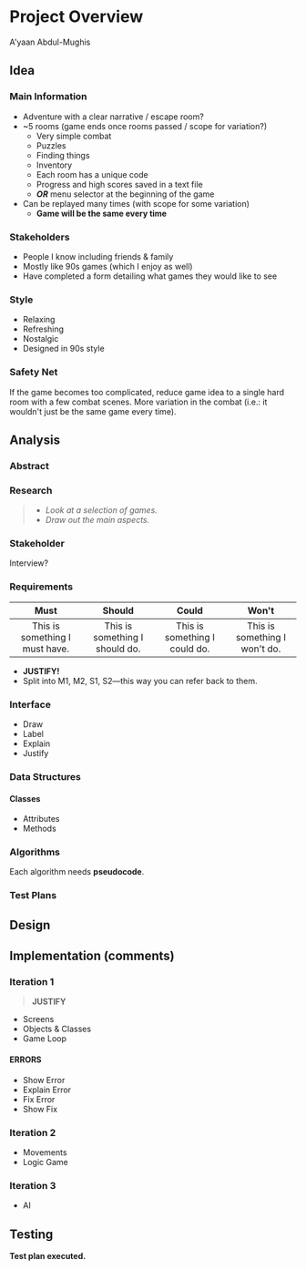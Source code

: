 # Project Overview
A'yaan Abdul-Mughis

[If you can see this, you are a pro.]:#

## Idea

### Main Information
- Adventure with a clear narrative / escape room?
- ~5 rooms (game ends once rooms passed / scope for variation?)
   - Very simple combat
   - Puzzles
   - Finding things
   - Inventory
   - Each room has a unique code
   - Progress and high scores saved in a text file
   - ***OR*** menu selector at the beginning of the game
- Can be replayed many times (with scope for some variation)
    - **Game will be the same every time**
### Stakeholders
- People I know including friends & family
- Mostly like 90s games (which I enjoy as well)
- Have completed a form detailing what games they would like to see
### Style
- Relaxing
- Refreshing
- Nostalgic
- Designed in 90s style
### Safety Net
If the game becomes too complicated, reduce game idea to a single hard room with a few combat scenes. More variation in the combat (i.e.: it wouldn't just be the same game every time).

## Analysis

### Abstract

### Research
> - _Look at a selection of games._
> - _Draw out the main aspects._

### Stakeholder
Interview?

### Requirements

|Must|Should|Could|Won't|
|:-:|:-:|:-:|:-:|
|This is something I must have.|This is something I should do.|This is something I could do.|This is something I won't do.|

- **JUSTIFY!**
- Split into M1, M2, S1, S2—this way you can refer back to them.

### Interface
- Draw
- Label
- Explain
- Justify

### Data Structures
#### Classes
- Attributes
- Methods

### Algorithms
Each algorithm needs **pseudocode**.

### Test Plans

## Design

## Implementation (comments)

### Iteration 1
> **JUSTIFY**
- Screens
- Objects & Classes
- Game Loop

#### ERRORS
- Show Error
- Explain Error
- Fix Error
- Show Fix

### Iteration 2
- Movements
- Logic Game

### Iteration 3
- AI

## Testing
**Test plan executed.**
